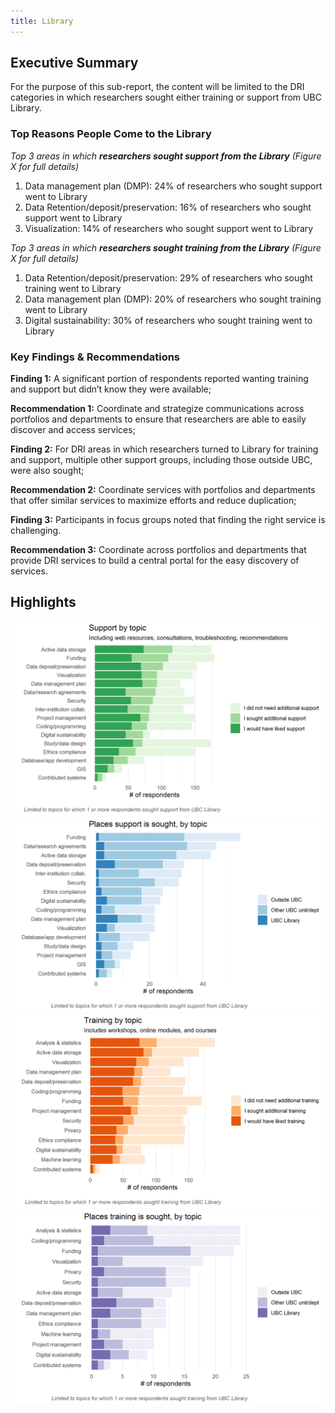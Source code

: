 ```yaml
---
title: Library
---
```


## Executive Summary
For the purpose of this sub-report, the content will be limited to the DRI categories in which researchers sought either training or support from UBC Library.   

### Top Reasons People Come to the Library

_Top 3 areas in which **researchers sought support from the Library** (Figure X for full details)_ 

1. Data management plan (DMP): 24% of researchers who sought support went to Library 
2. Data Retention/deposit/preservation: 16% of researchers who sought support went to Library 
3. Visualization: 14% of researchers who sought support went to Library 

_Top 3 areas in which **researchers sought training from the Library** (Figure X for full details)_ 

1. Data Retention/deposit/preservation: 29% of researchers who sought training went to Library 
2. Data management plan (DMP): 20% of researchers who sought training went to Library 
3. Digital sustainability: 30% of researchers who sought training went to Library 

### Key Findings & Recommendations

**Finding 1:** A significant portion of respondents reported wanting training and support but didn’t know they were available; 

**Recommendation 1:**  Coordinate and strategize communications across portfolios and departments to ensure that researchers are able to easily discover and access services; 


**Finding 2:**  For DRI areas in which researchers turned to Library for training and support, multiple other support groups, including those outside UBC, were also sought; 

**Recommendation 2:** Coordinate services with portfolios and departments that offer similar services to maximize efforts and reduce duplication; 


**Finding 3:** Participants in focus groups noted that finding the right service is challenging. 

**Recommendation 3:** Coordinate across portfolios and departments that provide DRI services to build a central portal for the easy discovery of services. 



## Highlights

<img class="figure-sub" alt="Need for support/training" src="graphs/UBC_Library_support.png">

<img class="figure-sub" alt="Places support is sought" src="graphs/UBC_Library_supportWhere.png">

<img class="figure-sub" alt="Need for training" src="graphs/UBC_Library_training.png">

<img class="figure-sub" alt="Places training is sought" src="graphs/UBC_Library_trainingWhere.png">


